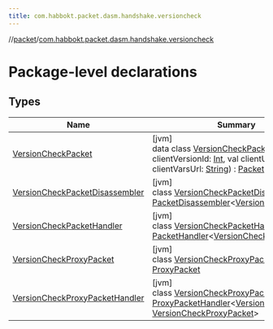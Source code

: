 ```yaml
---
title: com.habbokt.packet.dasm.handshake.versioncheck
---
```

//[packet](../../index.html)/[com.habbokt.packet.dasm.handshake.versioncheck](index.html)



# Package-level declarations



## Types


| Name | Summary |
|---|---|
| [VersionCheckPacket](-version-check-packet/index.html) | [jvm]<br>data class [VersionCheckPacket](-version-check-packet/index.html)(val clientVersionId: [Int](https://kotlinlang.org/api/latest/jvm/stdlib/kotlin/-int/index.html), val clientUrl: [String](https://kotlinlang.org/api/latest/jvm/stdlib/kotlin/-string/index.html), val clientVarsUrl: [String](https://kotlinlang.org/api/latest/jvm/stdlib/kotlin/-string/index.html)) : [Packet](../../../api/api/com.habbokt.api.packet/-packet/index.html) |
| [VersionCheckPacketDisassembler](-version-check-packet-disassembler/index.html) | [jvm]<br>class [VersionCheckPacketDisassembler](-version-check-packet-disassembler/index.html) : [PacketDisassembler](../../../api/api/com.habbokt.api.packet/-packet-disassembler/index.html)&lt;[VersionCheckPacket](-version-check-packet/index.html)&gt; |
| [VersionCheckPacketHandler](-version-check-packet-handler/index.html) | [jvm]<br>class [VersionCheckPacketHandler](-version-check-packet-handler/index.html) : [PacketHandler](../../../api/api/com.habbokt.api.packet/-packet-handler/index.html)&lt;[VersionCheckProxyPacket](-version-check-proxy-packet/index.html)&gt; |
| [VersionCheckProxyPacket](-version-check-proxy-packet/index.html) | [jvm]<br>class [VersionCheckProxyPacket](-version-check-proxy-packet/index.html) : [ProxyPacket](../../../api/api/com.habbokt.api.packet/-proxy-packet/index.html) |
| [VersionCheckProxyPacketHandler](-version-check-proxy-packet-handler/index.html) | [jvm]<br>class [VersionCheckProxyPacketHandler](-version-check-proxy-packet-handler/index.html) : [ProxyPacketHandler](../../../api/api/com.habbokt.api.packet/-proxy-packet-handler/index.html)&lt;[VersionCheckPacket](-version-check-packet/index.html), [VersionCheckProxyPacket](-version-check-proxy-packet/index.html)&gt; |

